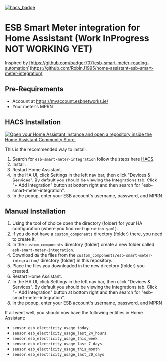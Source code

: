 [![hacs_badge](https://img.shields.io/badge/HACS-Default-41BDF5.svg?style=for-the-badge)](https://github.com/hacs/integration)

# ESB Smart Meter integration for Home Assistant (Work InProgress NOT WORKING YET)

Inspired by [https://github.com/badger707/esb-smart-meter-reading-automation](https://github.com/RobinJ1995/home-assistant-esb-smart-meter-integration)

## Pre-Requirements

- Account at https://myaccount.esbnetworks.ie/
- Your meter's MPRN

## HACS Installation

[![Open your Home Assistant instance and open a repository inside the Home Assistant Community Store.](https://my.home-assistant.io/badges/hacs_repository.svg)](https://my.home-assistant.io/redirect/hacs_repository/?owner=pravishj&repository=esb-smart-meter-integration&category=integration)

This is the recommended way to install.

1. Search for `esb-smart-meter-integration` follow the steps here [HACS](https://www.hacs.xyz/docs/faq/custom_repositories/).
2. Install.
3. Restart Home Assistant.
4. In the HA UI, click Settings in the left nav bar, then click "Devices & Services". By default you should be viewing the Integrations tab. Click "+ Add Integration" button at bottom right and then search for "esb-smart-meter-integration".
5. In the popup, enter your ESB account's username, password, and MPRN

## Manual Installation

1. Using the tool of choice open the directory (folder) for your HA configuration (where you find `configuration.yaml`).
2. If you do not have a `custom_components` directory (folder) there, you need to create it.
3. In the `custom_components` directory (folder) create a new folder called `esb-smart-meter-integration`.
4. Download _all_ the files from the `custom_components/esb-smart-meter-integration/` directory (folder) in this repository.
5. Place the files you downloaded in the new directory (folder) you created.
6. Restart Home Assistant.
7. In the HA UI, click Settings in the left nav bar, then click "Devices & Services". By default you should be viewing the Integrations tab. Click "+ Add Integration" button at bottom right and then search for "esb-smart-meter-integration".
8. In the popup, enter your ESB account's username, password, and MPRN


If all went well, you should now have the following entities in Home Assistant:
- `sensor.esb_electricity_usage_today`
- `sensor.esb_electricity_usage_last_24_hours`
- `sensor.esb_electricity_usage_this_week`
- `sensor.esb_electricity_usage_last_7_days`
- `sensor.esb_electricity_usage_this_month`
- `sensor.esb_electricity_usage_last_30_days`

